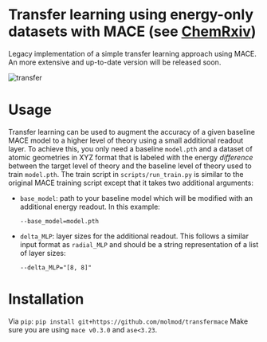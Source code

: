 # Transfer learning using energy-only datasets with MACE (see [ChemRxiv](https://chemrxiv.org/engage/chemrxiv/article-details/668d2d8e5101a2ffa8dd39ca))

Legacy implementation of a simple transfer learning approach using MACE. An more extensive and up-to-date version will be released soon.

![transfer](https://github.com/user-attachments/assets/7dca8dae-2485-44bf-ab4b-6cfbfa2ed825)


# Usage
Transfer learning can be used to augment the accuracy of a given baseline MACE model to a higher level of theory using a small additional readout layer.
To achieve this, you only need a baseline `model.pth` and a dataset of atomic geometries in XYZ format that is labeled with the energy *difference* between the target level of theory and the baseline level of theory used to train `model.pth`.
The train script in `scripts/run_train.py` is similar to the original MACE training script except that it takes two additional arguments:
- `base_model`: path to your baseline model which will be modified with an additional energy readout. In this example:

  `--base_model=model.pth`
- `delta_MLP`: layer sizes for the additional readout. This follows a similar input format as `radial_MLP` and should be a string representation of a list of layer sizes:

  `--delta_MLP="[8, 8]"`

# Installation
Via `pip`: 
`pip install git+https://github.com/molmod/transfermace`
Make sure you are using `mace v0.3.0` and `ase<3.23`.

